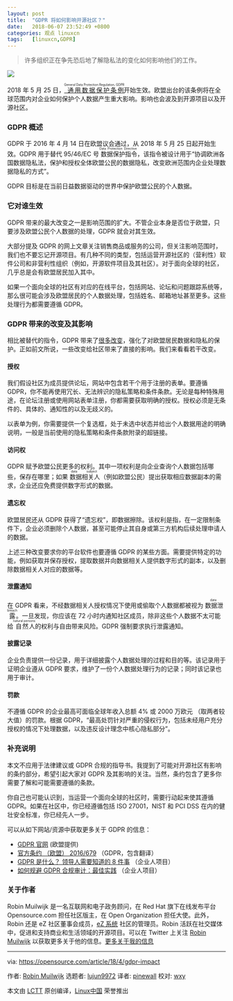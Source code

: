 ```yaml
---
layout: post
title:	"GDPR 将如何影响开源社区？"
date:	2018-06-07 23:52:49 +0800 
categories:	观点 linuxcn 
tags:	[linuxcn,GDPR]
---
```




> 
> 许多组织正在争先恐后地了解隐私法的变化如何影响他们的工作。
> 
> 
> 


![](/Asserts/Images//attachment/album/201806/07/235158c1xuqmxx71xx75hm.jpg)


2018 年 5 月 25 日，[<ruby> 通用数据保护条例 <rt>  General Data Protection Regulation, GDPR </rt></ruby>](https://www.eugdpr.org/eugdpr.org.html) 开始生效。欧盟出台的该条例将在全球范围内对企业如何保护个人数据产生重大影响。影响也会波及到开源项目以及开源社区。


### GDPR 概述


GDPR 于 2016 年 4 月 14 日在欧盟议会通过，从 2018 年 5 月 25 日起开始生效。GDPR 用于替代 95/46/EC 号<ruby> 数据保护指令 <rt>  Data Protection Directive </rt></ruby>，该指令被设计用于“协调欧洲各国数据隐私法，保护和授权全体欧盟公民的数据隐私，改变欧洲范围内企业处理数据隐私的方式”。


GDPR 目标是在当前日益数据驱动的世界中保护欧盟公民的个人数据。


### 它对谁生效


GDPR 带来的最大改变之一是影响范围的扩大。不管企业本身是否位于欧盟，只要涉及欧盟公民个人数据的处理，GDPR 就会对其生效。


大部分提及 GDPR 的网上文章关注销售商品或服务的公司，但关注影响范围时，我们也不要忘记开源项目。有几种不同的类型，包括运营开源社区的（营利性）软件公司和非营利性组织（例如，开源软件项目及其社区）。对于面向全球的社区，几乎总是会有欧盟居民加入其中。


如果一个面向全球的社区有对应的在线平台，包括网站、论坛和问题跟踪系统等，那么很可能会涉及欧盟居民的个人数据处理，包括姓名、邮箱地址甚至更多。这些处理行为都需要遵循 GDPR。


### GDPR 带来的改变及其影响


相比被替代的指令，GDPR 带来了[很多改变](https://www.eugdpr.org/key-changes.html)，强化了对欧盟居民数据和隐私的保护。正如前文所说，一些改变给社区带来了直接的影响。我们来看看若干改变。


#### 授权


我们假设社区为成员提供论坛，网站中包含若干个用于注册的表单。要遵循 GDPR，你不能再使用冗长、无法辨识的隐私策略和条件条款。无论是每种特殊用途，在论坛注册或使用网站表单注册，你都需要获取明确的授权。授权必须是无条件的、具体的、通知性的以及无歧义的。


以表单为例，你需要提供一个复选框，处于未选中状态并给出个人数据用途的明确说明，一般是当前使用的隐私策略和条件条款附录的超链接。


#### 访问权


GDPR 赋予欧盟公民更多的权利。其中一项权利是向企业查询个人数据包括哪些，保存在哪里；如果<ruby> 数据相关人 <rt>  data subject </rt></ruby>（例如欧盟公民）提出获取相应数据副本的需求，企业还应免费提供数字形式的数据。


#### 遗忘权


欧盟居民还从 GDPR 获得了“遗忘权”，即数据擦除。该权利是指，在一定限制条件下，企业必须删除个人数据，甚至可能停止其自身或第三方机构后续处理申请人的数据。


上述三种改变要求你的平台软件也要遵循 GDPR 的某些方面。需要提供特定的功能，例如获取并保存授权，提取数据并向数据相关人提供数字形式的副本，以及删除数据相关人对应的数据等。


#### 泄露通知


在 GDPR 看来，不经数据相关人授权情况下使用或偷取个人数据都被视为<ruby> 数据泄露 <rt>  data breach </rt></ruby>。一旦发现，你应该在 72 小时内通知社区成员，除非这些个人数据不太可能给<ruby> 自然人 <rt>  natural persons </rt></ruby>的权利与自由带来风险。GDPR 强制要求执行泄露通知。


#### 披露记录


企业负责提供一份记录，用于详细披露个人数据处理的过程和目的等。该记录用于证明企业遵从 GDPR 要求，维护了一份个人数据处理行为的记录；同时该记录也用于审计。


#### 罚款


不遵循 GDPR 的企业最高可面临全球年收入总额 4% 或 2000 万欧元 （取两者较大值）的罚款。根据 GDPR，“最高处罚针对严重的侵权行为，包括未经用户充分授权的情况下处理数据，以及违反设计理念中核心隐私部分”。


### 补充说明


本文不应用于法律建议或 GDPR 合规的指导书。我提到了可能对开源社区有影响的条约部分，希望引起大家对 GDPR 及其影响的关注。当然，条约包含了更多你需要了解和可能需要遵循的条款。


你自己也可能认识到，当运营一个面向全球的社区时，需要行动起来使其遵循 GDPR。如果在社区中，你已经遵循包括 ISO 27001，NIST 和 PCI DSS 在内的健壮安全标准，你已经先人一步。


可以从如下网站/资源中获取更多关于 GDPR 的信息：


* [GDPR 官网](https://www.eugdpr.org/eugdpr.org.html) (欧盟提供)
* [官方条约 （欧盟） 2016/679](http://eur-lex.europa.eu/legal-content/EN/TXT/?qid=1520531479111&uri=CELEX:32016R0679) （GDPR，包含翻译）
* [GDPR 是什么？ 领导人需要知道的 8 件事](https://enterprisersproject.com/article/2018/4/what-gdpr-8-things-leaders-should-know) （企业人项目）
* [如何规避 GDPR 合规审计：最佳实践](https://enterprisersproject.com/article/2017/9/avoiding-gdpr-compliance-audit-best-practices) （企业人项目）


### 关于作者


Robin Muilwijk 是一名互联网和电子政务顾问，在 Red Hat 旗下在线发布平台 Opensource.com 担任社区版主，在 Open Organization 担任大使。此外，Robin 还是 eZ 社区董事会成员，[eZ 系统](http://ez.no) 社区的管理员。Robin 活跃在社交媒体中，促进和支持商业和生活领域的开源项目。可以在 Twitter 上关注 [Robin Muilwijk](https://opensource.com/users/robinmuilwijk) 以获取更多关于他的信息。[更多关于我的信息](https://opensource.com/users/robinmuilwijk)




---


via: <https://opensource.com/article/18/4/gdpr-impact>


作者: [Robin Muilwijk](https://opensource.com/users/robinmuilwijk) 选题者: [lujun9972](https://github.com/lujun9972) 译者: [pinewall](https://github.com/pinewall) 校对: [wxy](https://github.com/wxy)


本文由 [LCTT](https://github.com/LCTT/TranslateProject) 原创编译，[Linux中国](https://linux.cn/) 荣誉推出

